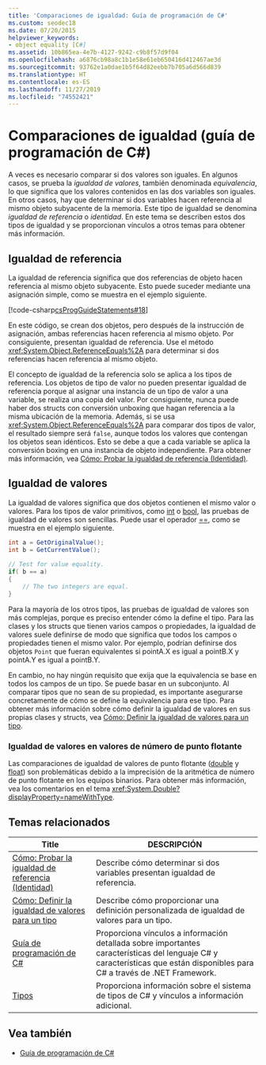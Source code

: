 ```yaml
---
title: 'Comparaciones de igualdad: Guía de programación de C#'
ms.custom: seodec18
ms.date: 07/20/2015
helpviewer_keywords:
- object equality [C#]
ms.assetid: 10b865ea-4e7b-4127-9242-c9b8f57d9f04
ms.openlocfilehash: a6876cb98a8c1b1e58e61eb650416d412467ae3d
ms.sourcegitcommit: 93762e1a0dae1b5f64d82eebb7b705a6d566d839
ms.translationtype: HT
ms.contentlocale: es-ES
ms.lasthandoff: 11/27/2019
ms.locfileid: "74552421"
---
```

# <a name="equality-comparisons-c-programming-guide"></a>Comparaciones de igualdad (guía de programación de C#)

A veces es necesario comparar si dos valores son iguales. En algunos casos, se prueba la *igualdad de valores*, también denominada *equivalencia*, lo que significa que los valores contenidos en las dos variables son iguales. En otros casos, hay que determinar si dos variables hacen referencia al mismo objeto subyacente de la memoria. Este tipo de igualdad se denomina *igualdad de referencia* o *identidad*. En este tema se describen estos dos tipos de igualdad y se proporcionan vínculos a otros temas para obtener más información.  
  
## <a name="reference-equality"></a>Igualdad de referencia

 La igualdad de referencia significa que dos referencias de objeto hacen referencia al mismo objeto subyacente. Esto puede suceder mediante una asignación simple, como se muestra en el ejemplo siguiente.  
  
 [!code-csharp[csProgGuideStatements#18](~/samples/snippets/csharp/VS_Snippets_VBCSharp/csProgGuideStatements/CS/Statements.cs#18)]  
  
 En este código, se crean dos objetos, pero después de la instrucción de asignación, ambas referencias hacen referencia al mismo objeto. Por consiguiente, presentan igualdad de referencia. Use el método <xref:System.Object.ReferenceEquals%2A> para determinar si dos referencias hacen referencia al mismo objeto.  
  
 El concepto de igualdad de la referencia solo se aplica a los tipos de referencia. Los objetos de tipo de valor no pueden presentar igualdad de referencia porque al asignar una instancia de un tipo de valor a una variable, se realiza una copia del valor. Por consiguiente, nunca puede haber dos structs con conversión unboxing que hagan referencia a la misma ubicación de la memoria. Además, si se usa <xref:System.Object.ReferenceEquals%2A> para comparar dos tipos de valor, el resultado siempre será `false`, aunque todos los valores que contengan los objetos sean idénticos. Esto se debe a que a cada variable se aplica la conversión boxing en una instancia de objeto independiente. Para obtener más información, vea [Cómo: Probar la igualdad de referencia (Identidad)](./how-to-test-for-reference-equality-identity.md).  

## <a name="value-equality"></a>Igualdad de valores

 La igualdad de valores significa que dos objetos contienen el mismo valor o valores. Para los tipos de valor primitivos, como [int](../../language-reference/builtin-types/integral-numeric-types.md) o [bool](../../language-reference/builtin-types/bool.md), las pruebas de igualdad de valores son sencillas. Puede usar el operador [==](../../language-reference/operators/equality-operators.md#equality-operator-), como se muestra en el ejemplo siguiente.  
  
```csharp  
int a = GetOriginalValue();  
int b = GetCurrentValue();  
  
// Test for value equality.   
if( b == a)   
{  
    // The two integers are equal.  
}  
```  
  
 Para la mayoría de los otros tipos, las pruebas de igualdad de valores son más complejas, porque es preciso entender cómo la define el tipo. Para las clases y los structs que tienen varios campos o propiedades, la igualdad de valores suele definirse de modo que significa que todos los campos o propiedades tienen el mismo valor. Por ejemplo, podrían definirse dos objetos `Point` que fueran equivalentes si pointA.X es igual a pointB.X y pointA.Y es igual a pointB.Y.  
  
 En cambio, no hay ningún requisito que exija que la equivalencia se base en todos los campos de un tipo. Se puede basar en un subconjunto. Al comparar tipos que no sean de su propiedad, es importante asegurarse concretamente de cómo se define la equivalencia para ese tipo. Para obtener más información sobre cómo definir la igualdad de valores en sus propias clases y structs, vea [Cómo: Definir la igualdad de valores para un tipo](./how-to-define-value-equality-for-a-type.md).  
  
### <a name="value-equality-for-floating-point-values"></a>Igualdad de valores en valores de número de punto flotante

 Las comparaciones de igualdad de valores de punto flotante ([double](../../language-reference/builtin-types/floating-point-numeric-types.md) y [float](../../language-reference/builtin-types/floating-point-numeric-types.md)) son problemáticas debido a la imprecisión de la aritmética de número de punto flotante en los equipos binarios. Para obtener más información, vea los comentarios en el tema <xref:System.Double?displayProperty=nameWithType>.  
  
## <a name="related-topics"></a>Temas relacionados  
  
|Title|DESCRIPCIÓN|  
|-----------|-----------------|  
|[Cómo: Probar la igualdad de referencia (Identidad)](./how-to-test-for-reference-equality-identity.md)|Describe cómo determinar si dos variables presentan igualdad de referencia.|  
|[Cómo: Definir la igualdad de valores para un tipo](./how-to-define-value-equality-for-a-type.md)|Describe cómo proporcionar una definición personalizada de igualdad de valores para un tipo.|  
|[Guía de programación de C#](../index.md)|Proporciona vínculos a información detallada sobre importantes características del lenguaje C# y características que están disponibles para C# a través de .NET Framework.|  
|[Tipos](../types/index.md)|Proporciona información sobre el sistema de tipos de C# y vínculos a información adicional.|  
  
## <a name="see-also"></a>Vea también

- [Guía de programación de C#](../index.md)
